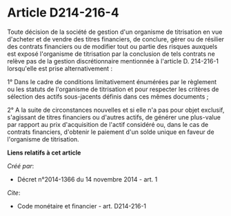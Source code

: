 # Article D214-216-4

Toute décision de la société de gestion d'un organisme de titrisation en vue d'acheter et de vendre des titres financiers, de
conclure, gérer ou de résilier des contrats financiers ou de modifier tout ou partie des risques auxquels est exposé
l'organisme de titrisation par la conclusion de tels contrats ne relève pas de la gestion discrétionnaire mentionnée à
l'article D. 214-216-1 lorsqu'elle est prise alternativement :

1° Dans le cadre de conditions limitativement énumérées par le règlement ou les statuts de l'organisme de titrisation et pour
respecter les critères de sélection des actifs sous-jacents définis dans ces mêmes documents ;

2° A la suite de circonstances nouvelles et si elle n'a pas pour objet exclusif, s'agissant de titres financiers ou d'autres
actifs, de générer une plus-value par rapport au prix d'acquisition de l'actif considéré ou, dans le cas de contrats
financiers, d'obtenir le paiement d'un solde unique en faveur de l'organisme de titrisation.

**Liens relatifs à cet article**

_Créé par_:

  - Décret n°2014-1366 du 14 novembre 2014 - art. 1

_Cite_:

  - Code monétaire et financier - art. D214-216-1
